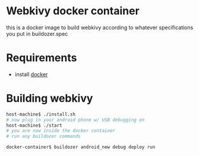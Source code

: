 # Webkivy docker container
this is a docker image to build webkivy according to whatever specifications you put in
buildozer.spec

# Requirements
- install [docker](https://www.docker.com/products/overview)

# Building webkivy
```bash
host-machine$ ./install.sh
# now plug in your android phone w/ USB debugging on 
host-machine$ ./start
# you are now inside the docker container
# run any buildozer commands

docker-container$ buildozer android_new debug deploy run
```
